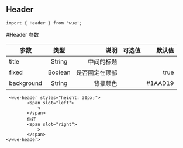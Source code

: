 ## Header

```
import { Header } from 'wue';
```

#Header 参数

| 参数           | 类型          | 说明  | 可选值| 默认值|
| ------------- |:-------------:| -----:|-----:|-----:|
|title|String| 中间的标题|
|fixed|Boolean| 是否固定在顶部||true|
|background|String| 背景颜色||#1AAD19|



```
 <wue-header styles="height: 30px;">
        <span slot="left">
            <
        </span>
        你好
        <span slot="right">
            >
        </span>
</wue-header>
```